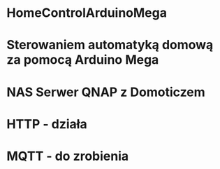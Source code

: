 # HomeControlArduinoMega
# Sterowaniem automatyką domową za pomocą Arduino Mega 

# NAS Serwer QNAP z Domoticzem
# HTTP - działa
# MQTT - do zrobienia
